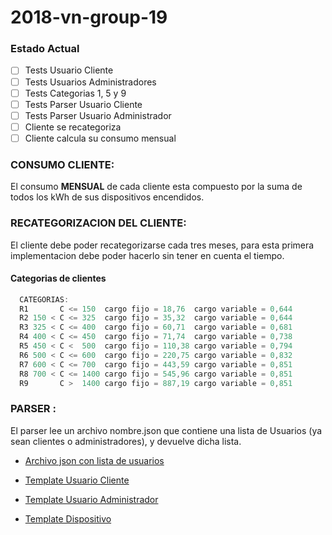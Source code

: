 # 2018-vn-group-19

### Estado Actual
- [ ] Tests Usuario Cliente
- [ ] Tests Usuarios Administradores
- [ ] Tests Categorias 1, 5 y 9
- [ ] Tests Parser Usuario Cliente
- [ ] Tests Parser Usuario Administrador
- [ ] Cliente se recategoriza
- [ ] Cliente calcula su consumo mensual

### CONSUMO CLIENTE:
El consumo **MENSUAL** de cada cliente esta compuesto por la suma de todos los kWh de sus dispositivos encendidos.

### RECATEGORIZACION DEL CLIENTE:
El cliente debe poder recategorizarse cada tres meses, para esta primera implementacion debe poder hacerlo sin tener en cuenta el tiempo.

#### Categorias de clientes

```JAVA
  CATEGORIAS:
  R1       C <= 150  cargo fijo = 18,76  cargo variable = 0,644
  R2 150 < C <= 325  cargo fijo = 35,32  cargo variable = 0,644
  R3 325 < C <= 400  cargo fijo = 60,71  cargo variable = 0,681
  R4 400 < C <= 450  cargo fijo = 71,74  cargo variable = 0,738
  R5 450 < C <  500  cargo fijo = 110,38 cargo variable = 0,794
  R6 500 < C <= 600  cargo fijo = 220,75 cargo variable = 0,832
  R7 600 < C <= 700  cargo fijo = 443,59 cargo variable = 0,851
  R8 700 < C <= 1400 cargo fijo = 545,96 cargo variable = 0,851
  R9       C >  1400 cargo fijo = 887,19 cargo variable = 0,851
```


### PARSER :

El parser lee un archivo nombre.json que contiene una lista de Usuarios (ya sean clientes o administradores), y devuelve dicha lista.

- [Archivo json con lista de usuarios](https://github.com/dds-utn/2018-vn-group-19/blob/master/src/test/java/testParser/cliente.json)

- [Template Usuario Cliente](https://github.com/dds-utn/2018-vn-group-19/blob/master/src/test/java/testParser/cliente.json)
- [Template Usuario Administrador](https://github.com/dds-utn/2018-vn-group-19/blob/master/src/test/java/testParser/administrador.json)

- [Template Dispositivo](https://github.com/dds-utn/2018-vn-group-19/blob/master/src/test/java/testParser/dispositivo.json)

